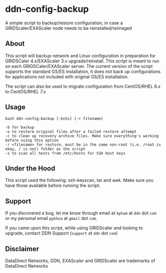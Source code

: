 # ddn-config-backup
A simple script to backup/restore configuration, in case a GRIDScaler/EXAScaler node needs to be reinstalled/reimaged

## **About**
This script will backup network and Linux configuration in preparation for GRIDSCaler 4.x/EXAScaler 3.x upgrade/reinstall. This script is meant to run on each GRIDSCaler/EXAScaler server. The current version of the script supports the standard GS/ES installation, it does not back up configurations for applications not included with original GS/ES installation.

The script can also be used to migrate configuration from CentOS/RHEL 6.x to CentOS/RHEL 7.x

## **Usage**
```
bash ddn-config-backup [-bchs] [-r filename]

-b for backup
-o to restore original files after a failed restore attempt
-c to clean up recovery archive files. Make sure everything's working before using this option
-r <filename> for restore, must be in the same non-root (i.e. /root is okay, / is not) folder as the script
-s to scan all hosts from /etc/hosts for SSH host keys

```
## **Under the Hood**
This script used the following: ssh-keyscan, tar and awk. Make sure you have those available before running the script.

## **Support**
If you discovered a bug, let me know through email at `kpham` at `ddn` dot `com` or my personal email `ppkhoa` at `gmail` dot `com`.

If you came upon this script, while using GRIDScaler and looking to upgrade, contact DDN Support (`support` at `ddn` dot `com`)

## **Disclaimer**
DataDirect Networks, DDN, EXAScaler and GRIDScaler are trademarks of DataDirect Networks
